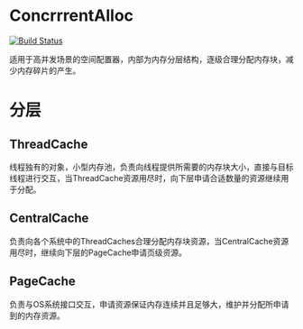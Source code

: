 # ConcrrrentAlloc

[![Build Status](https://travis-ci.com/AHAOAHA/ConcurrentMemoryPool.svg?branch=master)](https://travis-ci.com/AHAOAHA/ConcurrentMemoryPool)

适用于高并发场景的空间配置器，内部为内存分层结构，逐级合理分配内存块，减少内存碎片的产生。

# 分层

## ThreadCache

线程独有的对象，小型内存池，负责向线程提供所需要的内存块大小，直接与目标线程进行交互，当ThreadCache资源用尽时，向下层申请合适数量的资源继续用于分配。

## CentralCache

负责向各个系统中的ThreadCaches合理分配内存块资源，当CentralCache资源用尽时，继续向下层的PageCache申请页级资源。

## PageCache

负责与OS系统接口交互，申请资源保证内存连续并且足够大，维护并分配所申请到的内存资源。

